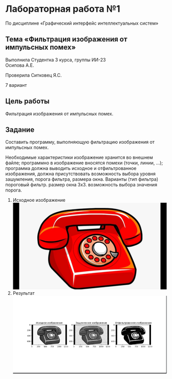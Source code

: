 # Лабораторная работа №1
 По дисциплине «Графический интерфейс интеллектуальных систем»

## Тема «Фильтрация изображения от импульсных помех»

Выполнила
Студентка 3 курса, группы ИИ-23  
Осипова А.Е.

Проверила
Ситковец Я.С.

7 вариант

## Цель работы

Фильтрация изображения от импульсных помех.

## Задание

Составить программу, выполняющую фильтрацию изображения от импульсных помех.

Необходимые характеристики
изображение хранится во внешнем файле;
программно в изображение вносятся помехи (точки, линии, ...);
программа должна выводить исходное и отфильтрованное изображения, должна присутствовать возможность выбора уровня зашумления, порога фильтра, размера окна.
Варианты (тип фильтра)
пороговый фильтр. размер окна 3х3. возможность выбора значения порога.

1. Исходное изображение
![Исходное изображение](images/t1.jpg)
2. Результат
![Исходное изображение](images/t11.png)


